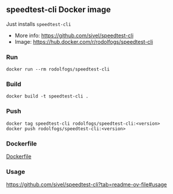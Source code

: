 ## speedtest-cli Docker image

Just installs `speedtest-cli`
- More info: https://github.com/sivel/speedtest-cli
- Image: https://hub.docker.com/r/rodolfogs/speedtest-cli

### Run
```
docker run --rm rodolfogs/speedtest-cli
```

### Build
```
docker build -t speedtest-cli .
```

### Push
```
docker tag speedtest-cli rodolfogs/speedtest-cli:<version>
docker push rodolfogs/speedtest-cli:<version>
```

### Dockerfile
[Dockerfile](./Dockerfile)

### Usage
https://github.com/sivel/speedtest-cli?tab=readme-ov-file#usage
